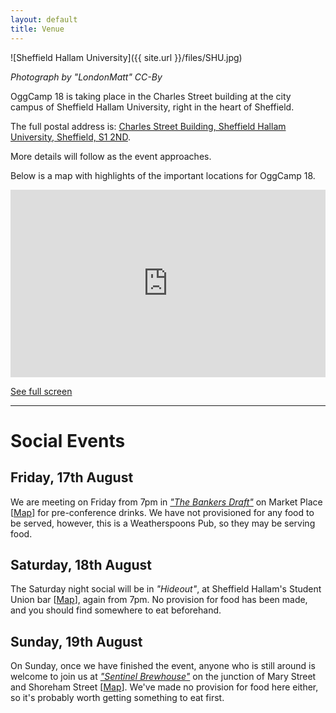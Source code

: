 ```yaml
---
layout: default
title: Venue
---
```

![Sheffield Hallam University]({{ site.url }}/files/SHU.jpg)

*Photograph by "LondonMatt" CC-By*

OggCamp 18 is taking place in the Charles Street building at the city campus of Sheffield Hallam University, right in the heart of Sheffield.

The full postal address is: <a href="https://map.what3words.com/grapes.drill.opens">Charles Street Building, Sheffield Hallam University, Sheffield, S1 2ND</a>.

More details will follow as the event approaches.

Below is a map with highlights of the important locations for OggCamp 18.
<iframe src="http://umap.openstreetmap.fr/en/map/key-venues-for-oggcamp-18_232962?scaleControl=false&miniMap=false&scrollWheelZoom=false&zoomControl=true&allowEdit=false&moreControl=true&searchControl=null&tilelayersControl=null&embedControl=null&datalayersControl=true&onLoadPanel=undefined&captionBar=false" width="100%" height="300px" frameborder="0"></iframe>

<a href="http://umap.openstreetmap.fr/en/map/key-venues-for-oggcamp-18_232962">See full screen</a>

---

# Social Events

## Friday, 17th August

We are meeting on Friday from 7pm in [*"The Bankers Draft"*](https://www.jdwetherspoon.com/pubs/all-pubs/england/south-yorkshire/the-bankers-draft-sheffield) on Market Place [[Map](https://w3w.co/lime.cave.liner)] for pre-conference drinks. We have not provisioned for any food to be served, however, this is a Weatherspoons Pub, so they may be serving food.

## Saturday, 18th August

The Saturday night social will be in *"Hideout"*, at Sheffield Hallam's Student Union bar [[Map](https://w3w.co/salt.giving.force)], again from 7pm. No provision for food has been made, and you should find somewhere to eat beforehand.

## Sunday, 19th August

On Sunday, once we have finished the event, anyone who is still around is welcome to join us at [*"Sentinel Brewhouse"*](http://www.sentinelbrewing.co) on the junction of Mary Street and Shoreham Street [[Map](https://w3w.co/soup.allows.tables)]. We've made no provision for food here either, so it's probably worth getting something to eat first.
